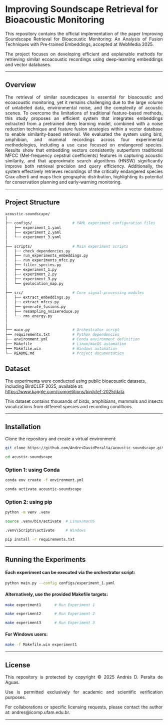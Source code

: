 # Improving Soundscape Retrieval for Bioacoustic Monitoring

<p align="justify">
This repository contains the official implementation of the paper Improving Soundscape Retrieval for Bioacoustic Monitoring: An  Analysis of Fusion Techniques with Pre-trained Embeddings, accepted at WebMedia 2025.
</p>
<p align="justify">
The project focuses on developing efficient and explainable methods for retrieving similar ecoacoustic recordings using deep-learning embeddings and vector databases.
</p>

---

##  Overview

<p align="justify">
The retrieval of similar soundscapes is essential for bioacoustic and ecoacoustic monitoring, yet it remains challenging due to the large volume of unlabeled data, environmental noise, and the complexity of acoustic scenes.  To overcome the limitations of traditional feature-based methods, this study  proposes an efficient system that integrates embeddings extracted from a pretrained deep learning model, combined with a noise reduction technique and feature fusion strategies within a vector database to enable similarity-based retrieval.  We evaluated the system using bird, amphibian, and mammal recordings across four experimental methodologies, including a use case focused on endangered species. Results show that embedding vectors consistently outperform traditional MFCC (Mel-frequency cepstral coefficients) features in capturing acoustic similarity, and that approximate search algorithms (HNSW) significantly improve both retrieval precision and query efficiency. Additionally, the system effectively retrieves recordings of the critically endangered species Crax alberti and maps their geographic distribution, highlighting its potential for conservation planning and early-warning monitoring.
</p>

---

##  Project Structure

```bash
acoustic-soundscape/
│
├── configs/                  # YAML experiment configuration files
│   ├── experiment_1.yaml
│   ├── experiment_2.yaml
│   └── experiment_3.yaml
│
├── scripts/                  # Main experiment scripts
│   ├── check_dependencies.py
│   ├── run_experiments_embeddings.py
│   ├── run_experiments_mfcc.py
│   ├── filter_species.py
│   ├── experiment_1.py
│   ├── experiment_2.py
│   ├── experiment_3.py
│   └── geolocation_map.py
│
├── src/                      # Core signal-processing modules
│   ├── extract_embeddings.py
│   ├── extract_mfccs.py
│   ├── generate_fusions.py
│   ├── resampling_noisereduce.py
│   └── rms_energy.py
│
│
├── main.py                   # Orchestrator script 
├── requirements.txt          # Python dependencies
├── environment.yml           # Conda environment definition
├── Makefile                  # Linux/macOS automation
├── Makefile.win              # Windows automation
└── README.md                 # Project documentation
```

## Dataset

The experiments were conducted using public bioacoustic datasets, including BirdCLEF 2025, available at: https://www.kaggle.com/competitions/birdclef-2025/data 
<p align="justify"> This dataset contains thousands of birds, amphibians, mammals and insects vocalizations from different species and recording conditions. </p>

---


## Installation

Clone the repository and create a virtual environment: 
```bash
git clone https://github.com/AndresDavidPeralta/acoustic-soundscape.git
```
```bash
cd acustic-soundscape
```

### Option 1: using Conda

```bash
conda env create -f environment.yml
```
```bash
conda activate acoustic-soundscape
```

### Option 2: using pip

```bash
python -m venv .venv
```
```bash
source .venv/bin/activate  # Linux/macOS
```
```bash
.venv\Scripts\activate     # Windows
```
```bash
pip install -r requirements.txt
```
---

## Running the Experiments

#### Each experiment can be executed via the orchestrator script: 

```bash
python main.py --config configs/experiment_1.yaml
```

#### Alternatively, use the provided Makefile targets:


```bash
make experiment1      # Run Experiment 1
```
```bash
make experiment2      # Run Experiment 2
```
```bash
make experiment3      # Run Experiment 3
```
 
#### For Windows users:

```bash
make -f Makefile.win experiment1
```
--- 


## License

<p align="justify"> This repository is protected by copyright © 2025 Andrés D. Peralta de Aguas. </p> <p align="justify"> Use is permitted exclusively for academic and scientific verification purposes. </p> <p align="justify"> For collaborations or specific licensing requests, please contact the author at: andres@icomp.ufam.edu.br. </p>

---




